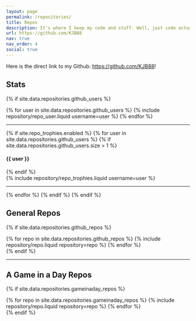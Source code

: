 ```yaml
---
layout: page
permalink: /repositories/
title: Repos
description: It's where I keep my code and stuff. Well, just code actually. All of my work is stored on Github. Feel free to check my repos out! (The Github API can take a second to respond, so be patient!).
url: https://github.com/KJB88
nav: true
nav_order: 4
social: true
---
```


Here is the direct link to my Github: <a href="https://github.com/KJB88">https://github.com/KJB88</a>!

## Stats

{% if site.data.repositories.github_users %}

<div class="repositories d-flex flex-wrap flex-md-row flex-column justify-content-between align-items-center">
  {% for user in site.data.repositories.github_users %}
    {% include repository/repo_user.liquid username=user %}
  {% endfor %}
</div>

---

{% if site.repo_trophies.enabled %}
{% for user in site.data.repositories.github_users %}
{% if site.data.repositories.github_users.size > 1 %}

  <h4>{{ user }}</h4>
  {% endif %}
  <div class="repositories d-flex flex-wrap flex-md-row flex-column justify-content-between align-items-center">
  {% include repository/repo_trophies.liquid username=user %}
  </div>

---

{% endfor %}
{% endif %}
{% endif %}

## General Repos

{% if site.data.repositories.github_repos %}

<div class="repositories d-flex flex-wrap flex-md-row flex-column justify-content-between align-items-center">
  {% for repo in site.data.repositories.github_repos %}
    {% include repository/repo.liquid repository=repo %}
  {% endfor %}
</div>
{% endif %}

---

## A Game in a Day Repos

{% if site.data.repositories.gameinaday_repos %}

<div class="repositories d-flex flex-wrap flex-md-row flex-column justify-content-between align-items-center">
  {% for repo in site.data.repositories.gameinaday_repos %}
    {% include repository/repo.liquid repository=repo %}
  {% endfor %}
</div>
{% endif %}
